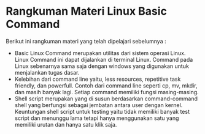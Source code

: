 # Rangkuman Materi Linux Basic Command

Berikut ini rangkuman materi yang telah dipelajari sebelumnya :

* Basic Linux Command merupakan utilitas dari sistem operasi Linux. Linux Command ini dapat dijalankan di terminal Linux. Command pada Linux sebenarnya sama saja dengan windows yang digunakan untuk menjalankan tugas dasar.
* Kelebihan dari command line yaitu, less resources, repetitive task friendly, dan powerfull. Contoh dari command line seperti cp, mv, mkdir, dan masih banyak lagi. Setiap command memiliki fungsi masing-masing.
* Shell script merupakan yang di susun berdasarkan command-command shell yang berfungsi sebagai jembatan antara user dengan kernel. Keuntungan shell script untuk testing yaitu tidak memiliki banyak test script dan menunggu lama tetapi hanya menggunakan satu yang memiliki urutan dan hanya satu klik saja.